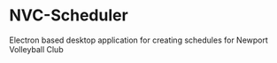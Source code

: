# NVC-Scheduler
Electron based desktop application for creating schedules for Newport Volleyball Club
